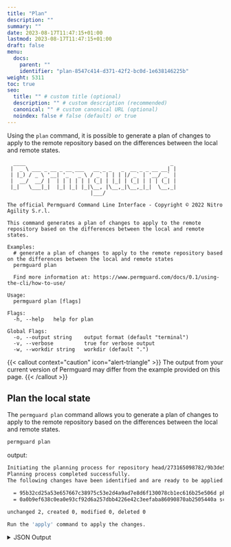 ```yaml
---
title: "Plan"
description: ""
summary: ""
date: 2023-08-17T11:47:15+01:00
lastmod: 2023-08-17T11:47:15+01:00
draft: false
menu:
  docs:
    parent: ""
    identifier: "plan-8547c414-d371-42f2-bc0d-1e638146225b"
weight: 5311
toc: true
seo:
  title: "" # custom title (optional)
  description: "" # custom description (recommended)
  canonical: "" # custom canonical URL (optional)
  noindex: false # false (default) or true
---
```

Using the `plan` command, it is possible to  generate a plan of changes to apply to the remote repository based on the differences between the local and remote states.

```text
  ____                                               _
 |  _ \ ___ _ __ _ __ ___   __ _ _   _  __ _ _ __ __| |
 | |_) / _ \ '__| '_ ` _ \ / _` | | | |/ _` | '__/ _` |
 |  __/  __/ |  | | | | | | (_| | |_| | (_| | | | (_| |
 |_|   \___|_|  |_| |_| |_|\__, |\__,_|\__,_|_|  \__,_|
                           |___/

The official Permguard Command Line Interface - Copyright © 2022 Nitro Agility S.r.l.

This command generates a plan of changes to apply to the remote repository based on the differences between the local and remote states.

Examples:
  # generate a plan of changes to apply to the remote repository based on the differences between the local and remote states
  permguard plan

  Find more information at: https://www.permguard.com/docs/0.1/using-the-cli/how-to-use/

Usage:
  permguard plan [flags]

Flags:
  -h, --help   help for plan

Global Flags:
  -o, --output string    output format (default "terminal")
  -v, --verbose          true for verbose output
  -w, --workdir string   workdir (default ".")
```

{{< callout context="caution" icon="alert-triangle" >}}
The output from your current version of Permguard may differ from the example provided on this page.
{{< /callout >}}

## Plan the local state

The `permguard plan` command allows you to generate a plan of changes to apply to the remote repository based on the differences between the local and remote states.

```bash
permguard plan
```

output:

```bash
Initiating the planning process for repository head/273165098782/9b3de5272b0447f2a8d1024937bdef11.
Planning process completed successfully.
The following changes have been identified and are ready to be applied:

  = 95b32cd25a53e657667c38975c53e2d4a9ad7e8d6f130078cb1ec616b25e506d pharmacy-branch-management
  = 0a0b9ef638c0ea0e93cf92d6a257dbb4226e42c3eefaba86090870ab2505440a schema

unchanged 2, created 0, modified 0, deleted 0

Run the 'apply' command to apply the changes.
```

<details>
  <summary>
    JSON Output
  </summary>

```bash
permguard plan --output json
```

output:

```bash
{
  "plan": {
    "create": [],
    "delete": [],
    "modify": [],
    "unchanged": [
      {
        "oname": "pharmacy-branch-management",
        "otype": "blob",
        "oid": "95b32cd25a53e657667c38975c53e2d4a9ad7e8d6f130078cb1ec616b25e506d",
        "codeid": "pharmacy-branch-management",
        "codetype": "acpolicy",
        "state": "unchanged"
      },
      {
        "oname": "schema",
        "otype": "blob",
        "oid": "0a0b9ef638c0ea0e93cf92d6a257dbb4226e42c3eefaba86090870ab2505440a",
        "codeid": "schema",
        "codetype": "schema",
        "state": "unchanged"
      }
    ]
  }
}
```

</details>
